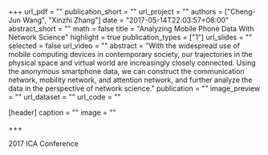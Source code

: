 +++
url_pdf = ""
publication_short = ""
url_project = ""
authors = ["Cheng-Jun Wang", "Xinzhi Zhang"]
date = "2017-05-14T22:03:57+08:00"
abstract_short = ""
math = false
title = "Analyzing Mobile Phone Data With Network Science"
highlight = true
publication_types = ["1"]
url_slides = ""
selected = false
url_video = ""
abstract = "With the widespread use of mobile computing devices in contemporary society, our trajectories in the physical space and virtual world are increasingly closely connected. Using the anonymous smartphone data, we can construct the communication network, mobility network, and attention network, and further analyze the data in the perspective of network science."
publication = ""
image_preview = ""
url_dataset = ""
url_code = ""

[header]
  caption = ""
  image = ""

+++

2017 ICA Conference
